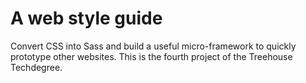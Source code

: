# A web style guide
  Convert CSS into Sass and build a useful micro-framework to quickly prototype other websites. This is the fourth project of the Treehouse Techdegree.
  
